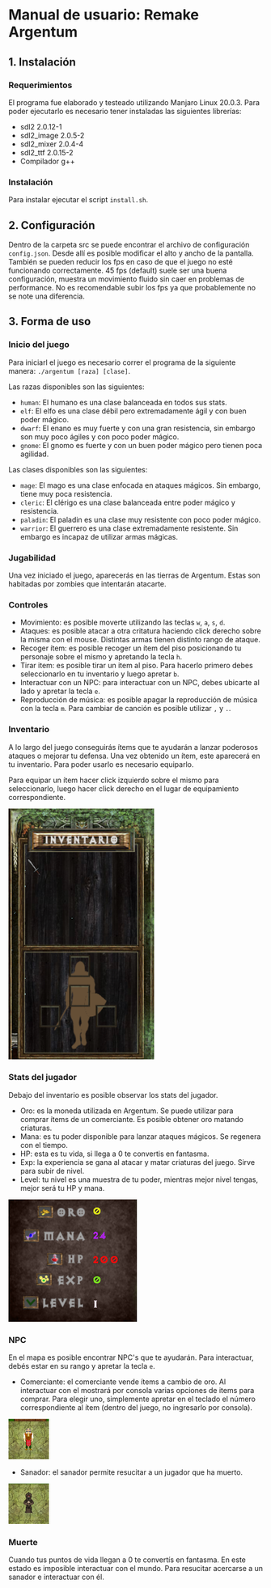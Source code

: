 # Manual de usuario: Remake Argentum

## 1. Instalación

### Requerimientos

El programa fue elaborado y testeado utilizando Manjaro Linux 20.0.3. Para poder ejecutarlo es necesario tener instaladas las siguientes librerías:

- sdl2 2.0.12-1
- sdl2_image 2.0.5-2
- sdl2_mixer 2.0.4-4
- sdl2_ttf 2.0.15-2
- Compilador g++

### Instalación

Para instalar ejecutar el script `install.sh`.

## 2. Configuración

Dentro de la carpeta src se puede encontrar el archivo de configuración `config.json`. Desde allí es posible modificar el alto y ancho de la pantalla. También se pueden reducir los fps en caso de que el juego no esté funcionando correctamente. 45 fps (default) suele ser una buena configuración, muestra un movimiento fluido sin caer en problemas de performance. No es recomendable subir los fps ya que probablemente no se note una diferencia.

## 3. Forma de uso

### Inicio del juego

Para iniciarl el juego es necesario correr el programa de la siguiente manera: `./argentum [raza] [clase]`.

Las razas disponibles son las siguientes:
- `human`: El humano es una clase balanceada en todos sus stats.
- `elf`: El elfo es una clase débil pero extremadamente ágil y con buen poder mágico.
- `dwarf`: El enano es muy fuerte y con una gran resistencia, sin embargo son muy poco ágiles y con poco poder mágico.
- `gnome`: El gnomo es fuerte y con un buen poder mágico pero tienen poca agilidad.

Las clases disponibles son las siguientes:
- `mage`: El mago es una clase enfocada en ataques mágicos. Sin embargo, tiene muy poca resistencia.
- `cleric`: El clérigo es una clase balanceada entre poder mágico y resistencia.
- `paladin`: El paladin es una clase muy resistente con poco poder mágico.
- `warrior`: El guerrero es una clase extremadamente resistente. Sin embargo es incapaz de utilizar armas mágicas.

### Jugabilidad

Una vez iniciado el juego, aparecerás en las tierras de Argentum. Estas son habitadas por zombies que intentarán atacarte.

### Controles

- Movimiento: es posible moverte utilizando las teclas `w`, `a`, `s`, `d`.
- Ataques: es posible atacar a otra critatura haciendo click derecho sobre la misma con el mouse. Distintas armas tienen distinto rango de ataque.
- Recoger ítem: es posible recoger un ítem del piso posicionando tu personaje sobre el mismo y apretando la tecla `h`.
- Tirar item: es posible tirar un item al piso. Para hacerlo primero debes seleccionarlo en tu inventario y luego apretar `b`.
- Interactuar con un NPC: para interactuar con un NPC, debes ubicarte al lado y apretar la tecla `e`.
- Reproducción de música: es posible apagar la reproducción de música con la tecla `m`. Para cambiar de canción es posible utilizar `,` y `.`.

### Inventario

A lo largo del juego conseguirás ítems que te ayudarán a lanzar poderosos ataques o mejorar tu defensa. Una vez obtenido un ítem, este aparecerá en tu inventario. Para poder usarlo es necesario equiparlo.

Para equipar un ítem hacer click izquierdo sobre el mismo para seleccionarlo, luego hacer click derecho en el lugar de equipamiento correspondiente.

![inventario](https://github.com/martinsuarezz/taller-tp-final/blob/master/informes/003.png)

### Stats del jugador

Debajo del inventario es posible observar los stats del jugador.

- Oro: es la moneda utilizada en Argentum. Se puede utilizar para comprar ítems de un comerciante. Es posible obtener oro matando criaturas.
- Mana: es tu poder disponible para lanzar ataques mágicos. Se regenera con el tiempo.
- HP: esta es tu vida, si llega a 0 te convertis en fantasma.
- Exp: la experiencia se gana al atacar y matar criaturas del juego. Sirve para subir de nivel.
- Level: tu nivel es una muestra de tu poder, mientras mejor nivel tengas, mejor será tu HP y mana.

![stats](https://github.com/martinsuarezz/taller-tp-final/blob/master/informes/004.png)

### NPC

En el mapa es posible encontrar NPC's que te ayudarán. Para interactuar, debés estar en su rango y apretar la tecla `e`.

- Comerciante: el comerciante vende ítems a cambio de oro. Al interactuar con el mostrará por consola varias opciones de items para comprar. Para elegir uno, simplemente apretar en el teclado el número correspondiente al ítem (dentro del juego, no ingresarlo por consola).

![comerciante](https://github.com/martinsuarezz/taller-tp-final/blob/master/informes/001.png)

- Sanador: el sanador permite resucitar a un jugador que ha muerto.

![sanador](https://github.com/martinsuarezz/taller-tp-final/blob/master/informes/002.png)

### Muerte

Cuando tus puntos de vida llegan a 0 te convertís en fantasma. En este estado es imposible interactuar con el mundo. Para resucitar acercarse a un sanador e interactuar con él.
